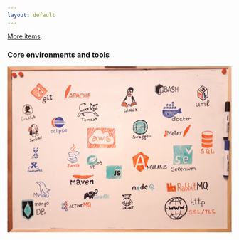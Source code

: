 ```yaml
---
layout: default
---
```


[More items](./another-page.html).


### Core environments and tools

![envs-tools](https://github.com/dev4any1/landing/blob/master/assets/images/envs-tools.jpg)
